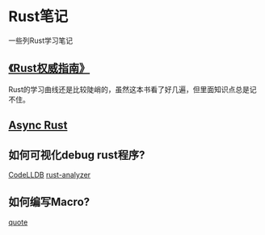 Rust笔记
=======
一些列Rust学习笔记

## [《Rust权威指南》](./the_rust_programming_language/index.md)

  Rust的学习曲线还是比较陡峭的，虽然这本书看了好几遍，但里面知识点总是记不住。


## [Async Rust](./async.md)


## 如何可视化debug rust程序?

[CodeLLDB](https://marketplace.visualstudio.com/items?itemName=vadimcn.vscode-lldb)
[rust-analyzer](https://marketplace.visualstudio.com/items?itemName=matklad.rust-analyzer)

## 如何编写Macro?

[quote](https://github.com/dtolnay/quote)